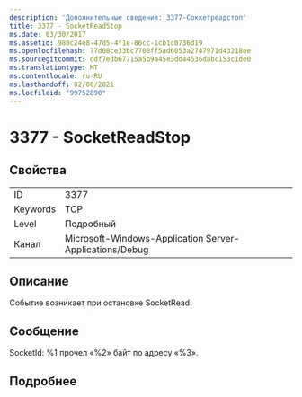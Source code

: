 ```yaml
---
description: 'Дополнительные сведения: 3377-Соккетреадстоп'
title: 3377 - SocketReadStop
ms.date: 03/30/2017
ms.assetid: 980c24e8-47d5-4f1e-86cc-1cb1c0736d19
ms.openlocfilehash: 77d08ce33bc7708ff5ad6053a2747971d43218ee
ms.sourcegitcommit: ddf7edb67715a5b9a45e3dd44536dabc153c1de0
ms.translationtype: MT
ms.contentlocale: ru-RU
ms.lasthandoff: 02/06/2021
ms.locfileid: "99752890"
---
```

# <a name="3377---socketreadstop"></a>3377 - SocketReadStop

## <a name="properties"></a>Свойства  
  
|||  
|-|-|  
|ID|3377|  
|Keywords|TCP|  
|Level|Подробный|  
|Канал|Microsoft-Windows-Application Server-Applications/Debug|  
  
## <a name="description"></a>Описание  

 Событие возникает при остановке SocketRead.  
  
## <a name="message"></a>Сообщение  

 SocketId: %1 прочел «%2» байт по адресу «%3».  
  
## <a name="details"></a>Подробнее
